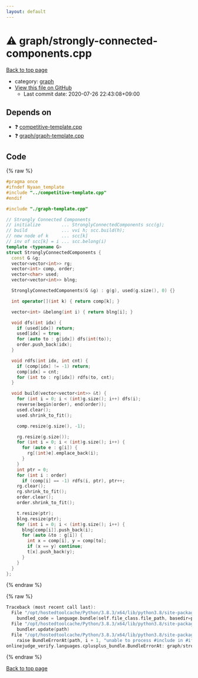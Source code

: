 ```yaml
---
layout: default
---
```


<!-- mathjax config similar to math.stackexchange -->
<script type="text/javascript" async
  src="https://cdnjs.cloudflare.com/ajax/libs/mathjax/2.7.5/MathJax.js?config=TeX-MML-AM_CHTML">
</script>
<script type="text/x-mathjax-config">
  MathJax.Hub.Config({
    TeX: { equationNumbers: { autoNumber: "AMS" }},
    tex2jax: {
      inlineMath: [ ['$','$'] ],
      processEscapes: true
    },
    "HTML-CSS": { matchFontHeight: false },
    displayAlign: "left",
    displayIndent: "2em"
  });
</script>

<script type="text/javascript" src="https://cdnjs.cloudflare.com/ajax/libs/jquery/3.4.1/jquery.min.js"></script>
<script src="https://cdn.jsdelivr.net/npm/jquery-balloon-js@1.1.2/jquery.balloon.min.js" integrity="sha256-ZEYs9VrgAeNuPvs15E39OsyOJaIkXEEt10fzxJ20+2I=" crossorigin="anonymous"></script>
<script type="text/javascript" src="../../assets/js/copy-button.js"></script>
<link rel="stylesheet" href="../../assets/css/copy-button.css" />


# :warning: graph/strongly-connected-components.cpp

<a href="../../index.html">Back to top page</a>

* category: <a href="../../index.html#f8b0b924ebd7046dbfa85a856e4682c8">graph</a>
* <a href="{{ site.github.repository_url }}/blob/master/graph/strongly-connected-components.cpp">View this file on GitHub</a>
    - Last commit date: 2020-07-26 22:43:08+09:00




## Depends on

* :question: <a href="../competitive-template.cpp.html">competitive-template.cpp</a>
* :question: <a href="graph-template.cpp.html">graph/graph-template.cpp</a>


## Code

<a id="unbundled"></a>
{% raw %}
```cpp
#pragma once
#ifndef Nyaan_template
#include "../competitive-template.cpp"
#endif

#include "./graph-template.cpp"

// Strongly Connected Components
// initialize        ... StronglyConnectedComponents scc(g);
// build             ... vvi h; scc.build(h);
// new node of k     ... scc[k]
// inv of scc[k] = i ... scc.belong(i)
template <typename G>
struct StronglyConnectedComponents {
  const G &g;
  vector<vector<int>> rg;
  vector<int> comp, order;
  vector<char> used;
  vector<vector<int>> blng;

  StronglyConnectedComponents(G &g) : g(g), used(g.size(), 0) {}

  int operator[](int k) { return comp[k]; }

  vector<int> &belong(int i) { return blng[i]; }

  void dfs(int idx) {
    if (used[idx]) return;
    used[idx] = true;
    for (auto to : g[idx]) dfs(int(to));
    order.push_back(idx);
  }

  void rdfs(int idx, int cnt) {
    if (comp[idx] != -1) return;
    comp[idx] = cnt;
    for (int to : rg[idx]) rdfs(to, cnt);
  }

  void build(vector<vector<int>> &t) {
    for (int i = 0; i < (int)g.size(); i++) dfs(i);
    reverse(begin(order), end(order));
    used.clear();
    used.shrink_to_fit();

    comp.resize(g.size(), -1);

    rg.resize(g.size());
    for (int i = 0; i < (int)g.size(); i++) {
      for (auto e : g[i]) {
        rg[(int)e].emplace_back(i);
      }
    }
    int ptr = 0;
    for (int i : order)
      if (comp[i] == -1) rdfs(i, ptr), ptr++;
    rg.clear();
    rg.shrink_to_fit();
    order.clear();
    order.shrink_to_fit();

    t.resize(ptr);
    blng.resize(ptr);
    for (int i = 0; i < (int)g.size(); i++) {
      blng[comp[i]].push_back(i);
      for (auto &to : g[i]) {
        int x = comp[i], y = comp[to];
        if (x == y) continue;
        t[x].push_back(y);
      }
    }
  }
};

```
{% endraw %}

<a id="bundled"></a>
{% raw %}
```cpp
Traceback (most recent call last):
  File "/opt/hostedtoolcache/Python/3.8.3/x64/lib/python3.8/site-packages/onlinejudge_verify/docs.py", line 349, in write_contents
    bundled_code = language.bundle(self.file_class.file_path, basedir=pathlib.Path.cwd())
  File "/opt/hostedtoolcache/Python/3.8.3/x64/lib/python3.8/site-packages/onlinejudge_verify/languages/cplusplus.py", line 185, in bundle
    bundler.update(path)
  File "/opt/hostedtoolcache/Python/3.8.3/x64/lib/python3.8/site-packages/onlinejudge_verify/languages/cplusplus_bundle.py", line 306, in update
    raise BundleErrorAt(path, i + 1, "unable to process #include in #if / #ifdef / #ifndef other than include guards")
onlinejudge_verify.languages.cplusplus_bundle.BundleErrorAt: graph/strongly-connected-components.cpp: line 3: unable to process #include in #if / #ifdef / #ifndef other than include guards

```
{% endraw %}

<a href="../../index.html">Back to top page</a>

